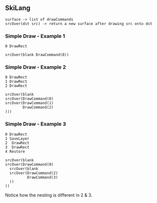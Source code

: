 
## SkiLang
```
surface -> list of drawCommands
srcOver(dst src) -> return a new surface after drawing src onto dst
```

### Simple Draw - Example 1

```
0 DrawRect
```

```
srcOver(blank DrawCommand(0))
```


### Simple Draw - Example 2

```
0 DrawRect 
1 DrawRect
2 DrawRect
```

```
srcOver(blank
srcOver(DrawCommand(0)
srcOver(DrawCommand(1)
		DrawCommand(2)
)))
```

### Simple Draw - Example 3

```
0 DrawRect
1 SaveLayer
2  DrawRect
3  DrawRect
4 Restore
```

```
srcOver(blank
srcOver(DrawCommand(0)
  srcOver(blank
  srcOver(DrawCommand(2)
		  DrawCommand(3)
  ))
))
```

Notice how the nesting is different in 2 & 3.
